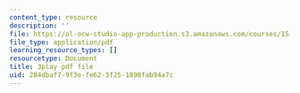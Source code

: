 ```yaml
---
content_type: resource
description: ''
file: https://ol-ocw-studio-app-production.s3.amazonaws.com/courses/15-s50-how-to-win-at-texas-holdem-poker-january-iap-2016/284dbaf79f3efe623f251890fab94a7c_u14ymLSF8y4.pdf
file_type: application/pdf
learning_resource_types: []
resourcetype: Document
title: 3play pdf file
uid: 284dbaf7-9f3e-fe62-3f25-1890fab94a7c
---
```

